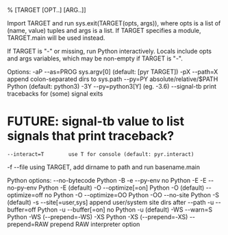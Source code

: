 % [TARGET [OPT..] [ARG..]]

Import TARGET and run sys.exit(TARGET(opts, args)), where opts is a list of (name, value) tuples and args is a list.  If TARGET specifies a module, TARGET.main will be used instead.

If TARGET is "-" or missing, run Python interactively.  Locals include opts and args variables, which may be non-empty if TARGET is "-".

Options:
-aP --as=PROG           sys.argv[0] (default: [pyr TARGET])
-pX --path=X            append colon-separated dirs to sys.path
    --py=PY             absolute/relative/$PATH Python (default: python3)
-3Y                     --py=python3[Y] (eg. -3.6)
    --signal-tb         print tracebacks for (some) signal exits
# FUTURE: signal-tb value to list signals that print traceback?
    --interact=T        use T for console (default: pyr.interact)
-f  --file              using TARGET, add dirname to path and run basename.main

Python options:
    --no-bytecode       Python -B
-e  --py-env            no Python -E
-E  --no-py-env         Python -E (default)
-O  --optimize[=on]     Python -O (default)
    --optimize=off      no Python -O
    --optimize=OO       Python -OO
    --no-site           Python -S (default)
-s  --site[=user,sys]   append user/system site dirs after --path
-u  --buffer=off        Python -u
    --buffer[=on]       no Python -u (default)
-WS --warn=S            Python -WS (--prepend=-WS)
-XS                     Python -XS (--prepend=-XS)
    --prepend=RAW       prepend RAW interpreter option
